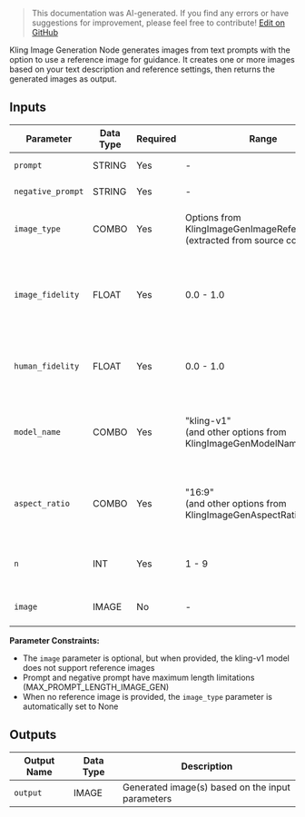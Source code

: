 > This documentation was AI-generated. If you find any errors or have suggestions for improvement, please feel free to contribute! [Edit on GitHub](https://github.com/Comfy-Org/embedded-docs/blob/main/comfyui_embedded_docs/docs/KlingImageGenerationNode/en.md)

Kling Image Generation Node generates images from text prompts with the option to use a reference image for guidance. It creates one or more images based on your text description and reference settings, then returns the generated images as output.

## Inputs

| Parameter | Data Type | Required | Range | Description |
|-----------|-----------|----------|-------|-------------|
| `prompt` | STRING | Yes | - | Positive text prompt |
| `negative_prompt` | STRING | Yes | - | Negative text prompt |
| `image_type` | COMBO | Yes | Options from KlingImageGenImageReferenceType<br>(extracted from source code) | Image reference type selection |
| `image_fidelity` | FLOAT | Yes | 0.0 - 1.0 | Reference intensity for user-uploaded images (default: 0.5) |
| `human_fidelity` | FLOAT | Yes | 0.0 - 1.0 | Subject reference similarity (default: 0.45) |
| `model_name` | COMBO | Yes | "kling-v1"<br>(and other options from KlingImageGenModelName) | Model selection for image generation (default: "kling-v1") |
| `aspect_ratio` | COMBO | Yes | "16:9"<br>(and other options from KlingImageGenAspectRatio) | Aspect ratio for generated images (default: "16:9") |
| `n` | INT | Yes | 1 - 9 | Number of generated images (default: 1) |
| `image` | IMAGE | No | - | Optional reference image |

**Parameter Constraints:**

- The `image` parameter is optional, but when provided, the kling-v1 model does not support reference images
- Prompt and negative prompt have maximum length limitations (MAX_PROMPT_LENGTH_IMAGE_GEN)
- When no reference image is provided, the `image_type` parameter is automatically set to None

## Outputs

| Output Name | Data Type | Description |
|-------------|-----------|-------------|
| `output` | IMAGE | Generated image(s) based on the input parameters |
